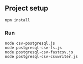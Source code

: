 
## Project setup
```
npm install
```

### Run
```
node csv-postgresql.js
node postgresql-csv-fs.js
node postgresql-csv-fastcsv.js
node postgresql-csv-csvwriter.js
```
